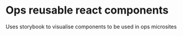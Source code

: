 # Ops reusable react components

Uses storybook to visualise components to be used in ops microsites
